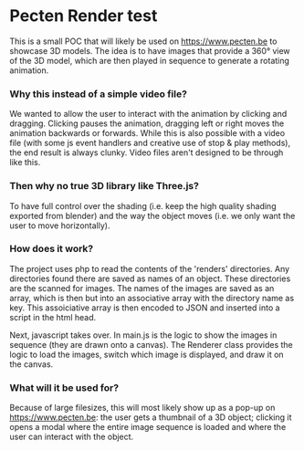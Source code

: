 # Pecten Render test
This is a small POC that will likely be used on https://www.pecten.be to showcase 3D models. The idea is to have images that provide a 360° view of the 3D model, which are then played in sequence to generate a rotating animation. 

### Why this instead of a simple video file?
We wanted to allow the user to interact with the animation by clicking and dragging. Clicking pauses the animation, dragging left or right moves the animation backwards or forwards. While this is also possible with a video file (with some js event handlers and creative use of stop & play methods), the end result is always clunky. Video files aren't designed to be through like this.

### Then why no true 3D library like Three.js?
To have full control over the shading (i.e. keep the high quality shading exported from blender) and the way the object moves (i.e. we only want the user to move horizontally).

### How does it work?
The project uses php to read the contents of the 'renders' directories. Any directories found there are saved as names of an object. These directories are the scanned for images. The names of the images are saved as an array, which is then but into an associative array with the directory name as key. This assoiciative array is then encoded to JSON and inserted into a script in the html head.

Next, javascript takes over. In main.js is the logic to show the images in sequence (they are drawn onto a canvas). The Renderer class provides the logic to load the images, switch which image is displayed, and draw it on the canvas.

### What will it be used for?
Because of large filesizes, this will most likely show up as a pop-up on https://www.pecten.be: the user gets a thumbnail of a 3D object; clicking it opens a modal where the entire image sequence is loaded and where the user can interact with the object.